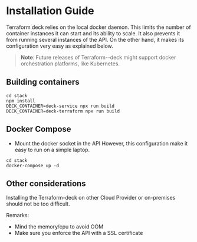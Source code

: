 # Installation Guide

Terraform deck relies on the local docker daemon. This limits the number of
container instances it can start and its ability to scale. It also prevents it
from running several instances of the API. On the other hand, it makes its 
configuration very easy as explained below.

> **Note**: Future releases of Terraform--deck might support docker
  orchestration platforms, like Kubernetes.  

## Building containers

```shell
cd stack
npm install
DECK_CONTAINER=deck-service npx run build
DECK_CONTAINER=deck-terraform npx run build
```

## Docker Compose

- Mount the docker socket in the API 
However, this configuration make it easy to run on
a simple laptop.


```shell
cd stack
docker-compose up -d
```

## Other considerations

Installing the Terraform-deck on other Cloud Provider or on-premises should
not be too difficult. 

Remarks:
- Mind the memory/cpu to avoid OOM
- Make sure you enforce the API with a SSL certificate
